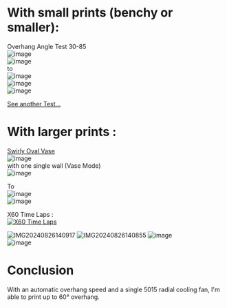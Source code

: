 # With small prints (benchy or smaller):  
Overhang Angle Test 30-85  
![image](https://github.com/user-attachments/assets/57b5b370-a0cd-4f34-9b22-b75d8b3fe80c)  
![image](https://github.com/user-attachments/assets/671ff3c3-5a9d-4bfe-9e39-c5bcd9f2e83b)  
to  
![image](https://github.com/user-attachments/assets/c07ef050-c61d-4a9e-b494-6338cc09baf7)  
![image](https://github.com/user-attachments/assets/23d81cf2-d67d-4732-a428-c4f928f2611b)  
![image](https://github.com/user-attachments/assets/df66d17b-bc44-42a0-8c52-55445ef0236b)  
  
[See another Test...](https://github.com/sb53systems/G-Code-Flow-Temperature-Controller/discussions/8#discussioncomment-10578929)  
  
# With larger prints : 
[Swirly Oval Vase](https://www.thingiverse.com/thing:3424476)  
![image](https://github.com/user-attachments/assets/e7f8bc25-d944-418b-97c1-9c417f618734)  
with one single wall (Vase Mode)  
![image](https://github.com/user-attachments/assets/ed797f79-5764-437d-adf8-11c46c9ef403)  
  
To  
![image](https://github.com/user-attachments/assets/8886ae83-a779-47ad-8063-7f08dc578f22)  
![image](https://github.com/user-attachments/assets/125a9eed-d094-4873-8b9e-129094e34252)  
  
X60 Time Laps :  
[![X60 Time Laps](https://github.com/user-attachments/assets/68da12b2-2377-4f65-9aef-c7d10f45e2e4)](https://www.youtube.com/watch?v=NIy9tVUifm8)  
  
![IMG20240826140917](https://github.com/user-attachments/assets/f01126f5-6ed6-43df-9517-847485ebb6a0)
![IMG20240826140855](https://github.com/user-attachments/assets/bd876df4-2cf9-4fc0-9375-fd12c0189758)
![image](https://github.com/user-attachments/assets/89bf4c9b-8c67-489b-9b18-4c8be052a10e)  
![image](https://github.com/user-attachments/assets/2e5fb0ea-f925-48ae-a107-9497893ea1d2)
  
# Conclusion
With an automatic overhang speed and a single 5015 radial cooling fan, I'm able to print up to 60° overhang.
